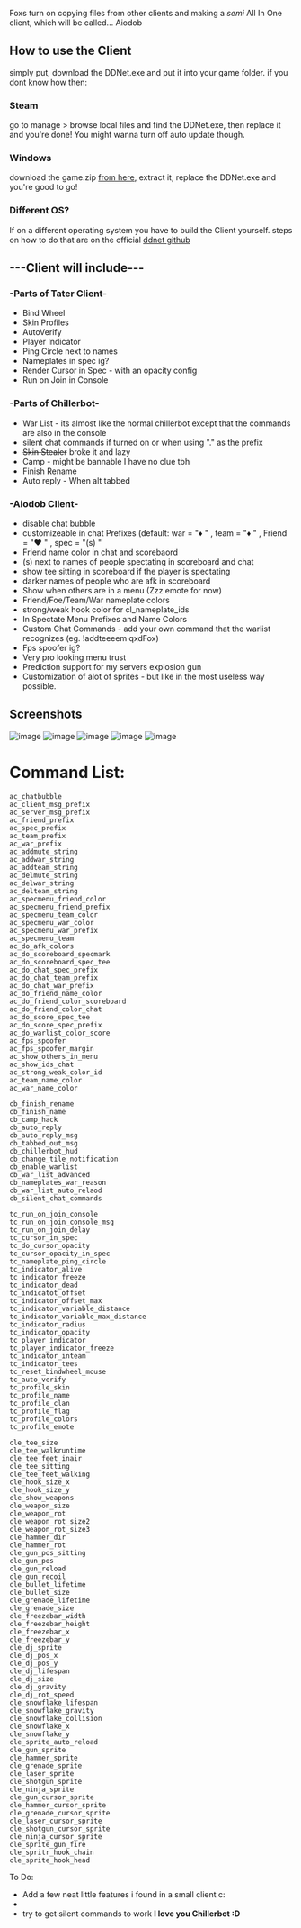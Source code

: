 Foxs turn on copying files from other clients and making a *semi* All In One client, which will be called... Aiodob




## How to use the Client

simply put, download the DDNet.exe and put it into your game folder. if you dont know how then:

### Steam
go to manage > browse local files and find the DDNet.exe, then replace it and you're done! You might wanna turn off auto update though.
### Windows
download the game.zip [from here](https://ddnet.org/), extract it, replace the DDNet.exe and you're good to go!
### Different OS?
If on a different operating system you have to build the Client yourself.
steps on how to do that are on the official [ddnet github](https://github.com/ddnet/ddnet/)

## ---Client will include---

### -Parts of Tater Client-
- Bind Wheel
- Skin Profiles
- AutoVerify
- Player Indicator
- Ping Circle next to names
- Nameplates in spec ig?
- Render Cursor in Spec - with an opacity config
- Run on Join in Console

### -Parts of Chillerbot-
- War List - its almost like the normal chillerbot except that the commands are also in the console
- silent chat commands if turned on or when using "." as the prefix
- ~~Skin Stealer~~ broke it and lazy
- Camp - might be bannable I have no clue tbh
- Finish Rename
- Auto reply - When alt tabbed

### -Aiodob Client-
- disable chat bubble
- customizeable in chat Prefixes (default: war = "♦ " , team = "♦ " , Friend = "♥ " , spec = "(s) "
- Friend name color in chat and scorebaord
- (s) next to names of people spectating in scoreboard and chat
- show tee sitting in scoreboard if the player is spectating
- darker names of people who are afk in scoreboard
- Show when others are in a menu (Zzz emote for now)
- Friend/Foe/Team/War nameplate colors
- strong/weak hook color for cl_nameplate_ids
- In Spectate Menu Prefixes and Name Colors 
- Custom Chat Commands - add your own command that the warlist recognizes (eg. !addteeeem qxdFox)
- Fps spoofer ig?
- Very pro looking menu trust
- Prediction support for my servers explosion gun
- Customization of alot of sprites - but like in the most useless way possible.


## Screenshots

![image](https://github.com/user-attachments/assets/b60876a7-16e8-4146-ae98-62cff353736a)
![image](https://github.com/user-attachments/assets/a48c68f6-8c62-4ad1-9bf9-61fa16bd16ea)
![image](https://github.com/user-attachments/assets/45a99201-0a8b-4313-b94e-e4feb47d6df9)
![image](https://github.com/user-attachments/assets/0f70064f-56d8-42a5-ab08-64cb9dafa952)
![image](https://github.com/user-attachments/assets/f5e768d0-1042-4ca9-91d3-6355e0c8c0fe)






# Command List:
```
ac_chatbubble
ac_client_msg_prefix
ac_server_msg_prefix
ac_friend_prefix
ac_spec_prefix
ac_team_prefix
ac_war_prefix
ac_addmute_string
ac_addwar_string
ac_addteam_string
ac_delmute_string
ac_delwar_string
ac_delteam_string
ac_specmenu_friend_color
ac_specmenu_friend_prefix
ac_specmenu_team_color
ac_specmenu_war_color
ac_specmenu_war_prefix
ac_specmenu_team
ac_do_afk_colors
ac_do_scoreboard_specmark
ac_do_scoreboard_spec_tee
ac_do_chat_spec_prefix
ac_do_chat_team_prefix
ac_do_chat_war_prefix
ac_do_friend_name_color
ac_do_friend_color_scoreboard
ac_do_friend_color_chat
ac_do_score_spec_tee
ac_do_score_spec_prefix
ac_do_warlist_color_score
ac_fps_spoofer
ac_fps_spoofer_margin
ac_show_others_in_menu
ac_show_ids_chat
ac_strong_weak_color_id
ac_team_name_color
ac_war_name_color

cb_finish_rename
cb_finish_name
cb_camp_hack
cb_auto_reply
cb_auto_reply_msg
cb_tabbed_out_msg
cb_chillerbot_hud
cb_change_tile_notification
cb_enable_warlist
cb_war_list_advanced
cb_nameplates_war_reason
cb_war_list_auto_relaod
cb_silent_chat_commands

tc_run_on_join_console
tc_run_on_join_console_msg
tc_run_on_join_delay
tc_cursor_in_spec
tc_do_cursor_opacity
tc_cursor_opacity_in_spec
tc_nameplate_ping_circle
tc_indicator_alive
tc_indicator_freeze
tc_indicator_dead
tc_indicatot_offset
tc_indicator_offset_max
tc_indicator_variable_distance
tc_indicator_variable_max_distance
tc_indicator_radius
tc_indicator_opacity
tc_player_indicator
tc_player_indicator_freeze
tc_indicator_inteam
tc_indicator_tees
tc_reset_bindwheel_mouse
tc_auto_verify
tc_profile_skin
tc_profile_name
tc_profile_clan
tc_profile_flag
tc_profile_colors
tc_profile_emote

cle_tee_size
cle_tee_walkruntime
cle_tee_feet_inair
cle_tee_sitting
cle_tee_feet_walking
cle_hook_size_x
cle_hook_size_y
cle_show_weapons
cle_weapon_size
cle_weapon_rot
cle_weapon_rot_size2
cle_weapon_rot_size3
cle_hammer_dir
cle_hammer_rot
cle_gun_pos_sitting
cle_gun_pos
cle_gun_reload
cle_gun_recoil
cle_bullet_lifetime
cle_bullet_size
cle_grenade_lifetime
cle_grenade_size
cle_freezebar_width
cle_freezebar_height
cle_freezebar_x
cle_freezebar_y
cle_dj_sprite
cle_dj_pos_x
cle_dj_pos_y
cle_dj_lifespan
cle_dj_size
cle_dj_gravity
cle_dj_rot_speed
cle_snowflake_lifespan
cle_snowflake_gravity
cle_snowflake_collision
cle_snowflake_x
cle_snowflake_y
cle_sprite_auto_reload
cle_gun_sprite
cle_hammer_sprite
cle_grenade_sprite
cle_laser_sprite
cle_shotgun_sprite
cle_ninja_sprite
cle_gun_cursor_sprite
cle_hammer_cursor_sprite
cle_grenade_cursor_sprite
cle_laser_cursor_sprite
cle_shotgun_cursor_sprite
cle_ninja_cursor_sprite
cle_sprite_gun_fire
cle_spritr_hook_chain
cle_sprite_hook_head
```

To Do:
- Add a few neat little features i found in a small client c:
- 
- ~~try to get silent commands to     work~~ **I love you Chillerbot :D**
